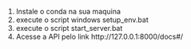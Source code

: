 <ol>
  <li> Instale o conda na sua maquina</li>
  <li> execute o script windows setup_env.bat</li>
  <li> execute o script start_server.bat</li>
  <li> Acesse a API pelo link http://127.0.0.1:8000/docs#/</li>
</ol>